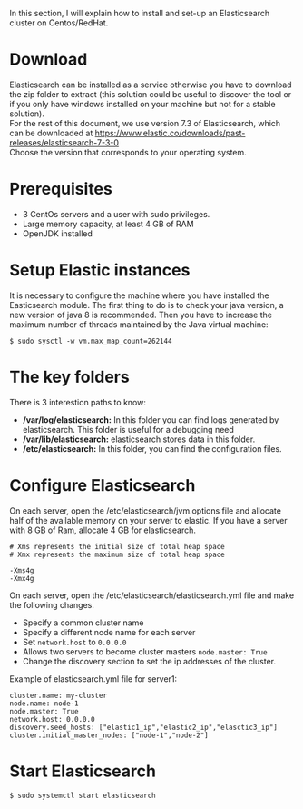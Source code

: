 In this section, I will explain how to install and set-up an Elasticsearch cluster on Centos/RedHat.
# Download
Elasticsearch can be installed as a service otherwise you have to download the zip folder to extract (this solution could be useful to discover the tool or if you only have windows installed on your machine but not for a stable solution).  
For the rest of this document, we use version 7.3 of Elasticsearch, which can be downloaded at https://www.elastic.co/downloads/past-releases/elasticsearch-7-3-0  
Choose the version that corresponds to your operating system.

# Prerequisites
- 3 CentOs servers and a user with sudo privileges.
- Large memory capacity, at least 4 GB of RAM
- OpenJDK installed

# Setup Elastic instances
It is necessary to configure the machine where you have installed the Easticsearch module. The first thing to do is to check your java version, a new version of java 8 is recommended. Then you have to increase the maximum number of threads maintained by the Java virtual machine: 

```
$ sudo sysctl -w vm.max_map_count=262144
```
# The key folders
There is 3 interestion paths to know:
- **/var/log/elasticsearch:** In this folder you can find logs generated by elasticsearch. This folder is useful for a debugging need
- **/var/lib/elasticsearch:** elasticsearch stores data in this folder.
- **/etc/elasticsearch:** In this folder, you can find the configuration files. 

# Configure Elasticsearch
On each server, open the /etc/elasticsearch/jvm.options file and allocate half of the available memory on your server to elastic. If you have a server with 8 GB of Ram, allocate 4 GB for elasticsearch.

```
# Xms represents the initial size of total heap space
# Xmx represents the maximum size of total heap space

-Xms4g
-Xmx4g

```
On each server, open the /etc/elasticsearch/elasticsearch.yml file and make the following changes.

- Specify a common cluster name
- Specify a different node name for each server
- Set `network.host` to `0.0.0.0`
- Allows two servers to become cluster masters `node.master: True`
- Change the discovery section to set the ip addresses of the cluster.

Example of elasticsearch.yml file for server1:
```
cluster.name: my-cluster
node.name: node-1
node.master: True
network.host: 0.0.0.0
discovery.seed_hosts: ["elastic1_ip","elastic2_ip","elasctic3_ip"]
cluster.initial_master_nodes: ["node-1","node-2"]
```
# Start Elasticsearch
```
$ sudo systemctl start elasticsearch
```


